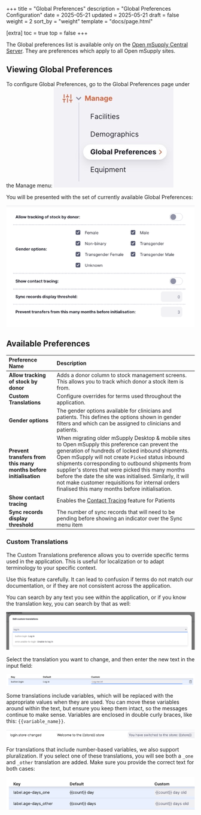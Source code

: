+++
title = "Global Preferences"
description = "Global Preferences Configuration"
date =  2025-05-21
updated = 2025-05-21
draft = false
weight = 2
sort_by = "weight"
template = "docs/page.html"

[extra]
toc = true
top = false
+++

The Global preferences list is available only on the [Open mSupply Central Server](/docs/getting_started/central-server). They are preferences which apply to all Open mSupply sites.

## Viewing Global Preferences

To configure Global Preferences, go to the Global Preferences page under the Manage menu:
![goto: global preferences](images/goto_global_preferences.png)

You will be presented with the set of currently available Global Preferences:

![facility list](images/edit_global_preferences.png)

## Available Preferences

| Preference Name                                     | Description                                                                                                                                                      |
| :-------------------------------------------------- | :--------------------------------------------------------------------------------------------------------------------------------------------------------------- |
| **Allow tracking of stock by donor**                | Adds a donor column to stock management screens. This allows you to track which donor a stock item is from.                                                      |
| **Custom Translations**                             | Configure overrides for terms used throughout the application.                                                                                                   |
| **Gender options**                                  | The gender options available for clinicians and patients. This defines the options shown in gender filters and which can be assigned to clinicians and patients. |
| **Prevent transfers from this many months before initialisation** | When migrating older mSupply Desktop & mobile sites to Open mSupply this preference can prevent the generation of hundreds of locked inbound shipments. Open mSupply will not create `Picked` status inbound shipments corresponding to outbound shipments from supplier's stores that were picked this many months before the date the site was initialised. Similarly, it will not make customer requisitions for internal orders finalised this many months before initialisation.                                                                                                                                       |
| **Show contact tracing**                            | Enables the [Contact Tracing](/docs/programs/program-module/#contact-tracing) feature for Patients                                                               |
| **Sync records display threshold**                  | The number of sync records that will need to be pending before showing an indicator over the Sync menu item                                                      |

### Custom Translations

The Custom Translations preference allows you to override specific terms used in the application. This is useful for localization or to adapt terminology to your specific context.

<div class="note">
Use this feature carefully. It can lead to confusion if terms do not match our documentation, or if they are not consistent across the application.
</div>

You can search by any text you see within the application, or if you know the translation key, you can search by that as well:

![custom translations search](images/custom_translation_search.png)

Select the translation you want to change, and then enter the new text in the input field:

![custom translations edit](images/custom_translation_edit.png)

Some translations include variables, which will be replaced with the appropriate values when they are used. You can move these variables around within the text, but ensure you keep them intact, so the messages continue to make sense. Variables are enclosed in double curly braces, like this: `{{variable_name}}`.

![custom translations variable](images/custom_translation_variable.png)

For translations that include number-based variables, we also support pluralization. If you select one of these translations, you will see both a `_one` and `_other` translation are added. Make sure you provide the correct text for both cases:

![custom translations pluralization](images/custom_translation_count.png)
